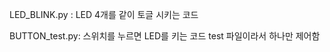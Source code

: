 
LED_BLINK.py : LED 4개를 같이 토글 시키는 코드 

BUTTON_test.py: 스위치를 누르면 LED를 키는 코드
						  test 파일이라서  하나만 제어함

